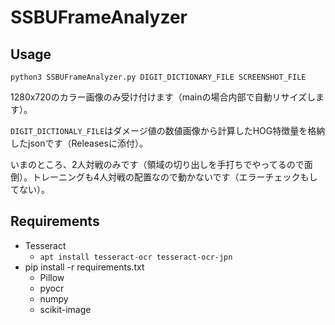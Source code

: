 
# SSBUFrameAnalyzer

## Usage

```
python3 SSBUFrameAnalyzer.py DIGIT_DICTIONARY_FILE SCREENSHOT_FILE
```

1280x720のカラー画像のみ受け付けます（mainの場合内部で自動リサイズします）。

`DIGIT_DICTIONALY_FILE`はダメージ値の数値画像から計算したHOG特徴量を格納したjsonです（Releasesに添付）。

いまのところ、2人対戦のみです（領域の切り出しを手打ちでやってるので面倒）。トレーニングも4人対戦の配置なので動かないです（エラーチェックもしてない）。

## Requirements

- Tesseract
    - `apt install tesseract-ocr tesseract-ocr-jpn`
- pip install -r requirements.txt
    - Pillow
    - pyocr
    - numpy
    - scikit-image

